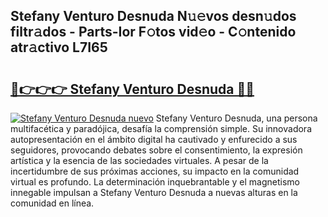 ## Stefany Venturo Desnuda N𝚞𝚎vos desn𝚞dos filtr𝚊dos - Parts-Ior F𝚘tos vid𝚎o - C𝚘ntenido atr𝚊ctivo L7I65

# <h2><a href="http://mb12oac.tromn.icu/?c=Stefany+Venturo+Desnuda">🔗👉👉👉 Stefany Venturo Desnuda 🔗🔗</a></h2>

[![Stefany Venturo Desnuda nuevo](https://i.imgur.com/pEAQMta.gif)](http://mb12oac.tromn.icu/?c=Stefany+Venturo+Desnuda)
Stefany Venturo Desnuda, una persona multifacética y paradójica, desafía la comprensión simple. Su innovadora autopresentación en el ámbito digital ha cautivado y enfurecido a sus seguidores, provocando debates sobre el consentimiento, la expresión artística y la esencia de las sociedades virtuales. A pesar de la incertidumbre de sus próximas acciones, su impacto en la comunidad virtual es profundo. La determinación inquebrantable y el magnetismo innegable impulsan a Stefany Venturo Desnuda a nuevas alturas en la comunidad en línea.
